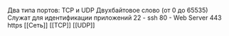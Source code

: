 Два типа портов: TCP и UDP
Двухбайтовое слово (от 0 до 65535)
Служат для идентификации приложений
22 - ssh
80 - Web Server
443 https
[[Сеть]] [[TCP]] [[UDP]] 